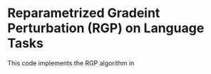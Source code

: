 # Reparametrized Gradeint Perturbation (RGP) on Language Tasks


This code implements the RGP algorithm in
